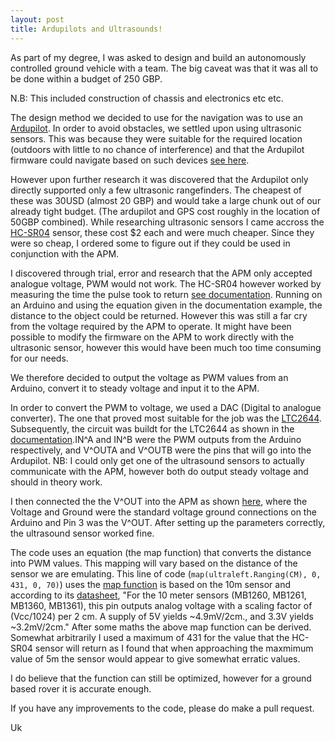 ```yaml
---
layout: post
title: Ardupilots and Ultrasounds!
---
```


As part of my degree, I was asked to design and build an autonomously controlled ground vehicle with a team. The big caveat was that it was all to be done within a budget of 250 GBP.

N.B: This included construction of chassis and electronics etc etc.

The design method we decided to use for the navigation was to use an [Ardupilot](http://rover.ardupilot.com/). In order to avoid obstacles, we settled upon using ultrasonic sensors. This was because they were suitable for the required location (outdoors with little to no chance of interference) and that the Ardupilot firmware could navigate based on such devices [see here](http://rover.ardupilot.com/wiki/common-optional-hardware/common-rangefinder-landingpage/).

However upon further research it was discovered that the Ardupilot only directly supported only a few ultrasonic rangefinders. The cheapest of these was 30USD (almost 20 GBP) and would take a large chunk out of our already tight budget. (The ardupilot and GPS cost roughly in the location of 50GBP combined). While researching ultrasonic sensors I came accross the [HC-SR04](http://www.icstation.com/arduino-ultrasonic-module-sr04-distance-transducer-sensor-p-1389.html#.VJRZ-14MAY) sensor, these cost $2 each and were much cheaper. Since they were so cheap, I ordered some to figure out if they could be used in conjunction with the APM.

I discovered through trial, error and research that the APM only accepted analogue voltage, PWM would not work. The HC-SR04 however worked by measuring the time the pulse took to return [see documentation](http://www.micropik.com/PDF/HCSR04.pdf). Running on an Arduino and using the equation given in the documentation example, the distance to the object could be returned. However this was still a far cry from the voltage required by the APM to operate. It might have been possible to modify the firmware on the APM to work directly with the ultrasonic sensor, however this would have been much too time consuming for our needs.

We therefore decided to output the voltage as PWM values from an Arduino, convert it to steady voltage and input it to the APM.

In order to convert the PWM to voltage, we used a DAC (Digital to analogue converter). The one that proved most suitable for the job was the [LTC2644](http://www.linear.com/product/LTC2644). Subsequently, the circuit was buildt for the LTC2644 as shown in the [documentation](http://cds.linear.com/docs/en/datasheet/2644f.pdf).IN^A and IN^B were the PWM outputs from the Arduino respectively, and V^OUTA and V^OUTB were the pins that will go into the Ardupilot. NB: I could only get one of the ultrasound sensors to actually communicate with the APM, however both do output steady voltage and should in theory work.

I then connected the the V^OUT into the APM as shown [here](http://copter.ardupilot.com/wiki/common-optional-hardware/common-rangefinder-landingpage/sonar/#connecting_the_sonar_sensor_on_apm_2x), where the Voltage and Ground were the standard voltage ground connections on the Arduino and Pin 3 was the V^OUT. After setting up the parameters correctly, the ultrasound sensor worked fine.

The code uses an equation (the map function) that converts the distance into PWM values. This mapping will vary based on the distance of the sensor we are emulating. This line of code (`map(ultraleft.Ranging(CM), 0, 431, 0, 70)`) uses the [map function](https://www.arduino.cc/en/Reference/Map) is based on the 10m sensor and according to its [datasheet](http://maxbotix.com/documents/XL-MaxSonar-EZ_Datasheet.pdf), "For the 10 meter sensors (MB1260, MB1261, MB1360, MB1361), this pin outputs analog voltage with a scaling factor of (Vcc/1024) per 2 cm.  A supply of 5V yields ~4.9mV/2cm., and 3.3V yields ~3.2mV/2cm."  After some maths the above map function can be derived. Somewhat arbitrarily I used a maximum of 431 for the value that the HC-SR04 sensor will return as I found that when approaching the maxmimum value of 5m the sensor would appear to give somewhat erratic values.

I do believe that the function can still be optimized, however for a ground based rover it is accurate enough.

If you have any improvements to the code, please do make a pull request.

Uk
